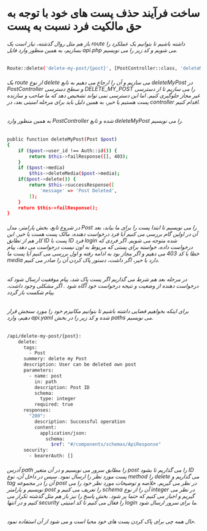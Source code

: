 # ساخت فرآیند حذف پست های خود با توجه به حق مالکیت فرد نسبت به پست

###### باز هم مثل روال گذشته، نیاز است یک route داشته باشیم تا بتوانیم یک عملکرد را بسازیم، به همین منظور وارد فایل api.php می شویم و کد زیر را می نویسیم.
```bash
Route::delete('delete-my-post/{post}', [PostController::class, 'deleteMyPost'])->middleware(['can:'.Permissions::DELETE_MY_POST]);
```
###### یک route از نوع delete می سازیم و آن را ارجاع می دهیم به تابع deleteMyPost در PostController و سطح دسترسی DELETE_MY_POST را می سازیم تا از دسترسی غیر مجاز جلوگیری کنیم. اما این دسترسی نمی تواند تشخیص دهد که ما صاحب و سازنده پست هستیم یا خیر، به همین دلیل باید برای مرحله امنیتی بعد، در controller اقدام کنیم.
###### به همین منظور وارد PostController شده و تابع deleteMyPost را می نویسیم.
```bash
public function deleteMyPost(Post $post)
{
    if ($post->user_id !== Auth::id()) {
        return $this->failResponse([], 403);
    }
    if ($post->media)
        $this->deleteMedia($post->media);
    if($post->delete()) {
        return $this->successResponse([
            'message' => 'Post Deleted',
        ]);
    }
    return $this->failResponse();
}
```
###### در شروع تابع، بخش پارامتر، مدل Post را می نویسیم تا ابتدا پست را برای ما بیابد، بعد آن در اولین گام بررسی می کنیم آیا فرد درخواست دهنده، مالک پست هست یا خیر. این کار هم از تطابق ID پست با ID فرد login شده متوجه می شویم. اگر فردی که درخواست داده، خواسته برای پستی که مربوط به اون نیست درخواست می دهد، پیام خطا با کد 403 می دهیم و اگر مجاز بود به ادامه رفته و اول بررسی می کنیم آیا پست ما media دارد یا خیر، اگر داشت، دستور پاک کردن آن را صادر می کنیم.
###### در مرحله بعد هم شرط می گذاریم اگر پست پاک شد، پیام موفقیت ارسال شود که درخواست دهنده از وضعیت و نتیجه درخواست خود آگاه شود . اگر مشکلی وجود داشت، پیام شکست باز گردد.
###### برای اینکه بخواهیم فضایی داشته باشیم تا بتوانیم مکانیزم خود را مورد سنجش  قرار دهیم، وارد api.yaml شده و کد زیر را در بخش paths می نویسیم.
```bash
/api/delete-my-post/{post}:
    delete:
      tags:
        - Post
      summery: delete my Post
      description: User can be deleted own post
      parameters:
        - name: post
          in: path
          description: Post ID
          schema:
            type: integer
          required: true
      responses:
        "200":
          description: Successful operation
          content:
            application/json:
              schema:
                $ref: "#/components/schemas/ApiResponse"
      security:
        - bearerAuth: []
```
###### آدرس path را مطابق سرور می نویسیم و در آن متغیر post را می گذاریم تا بشود ID پست مورد نظر را ارسال نمود. سپس در داخل آن، نوع method را delete می گذاریم و tag آن را در مجموعه post در نظر می گیریم. خلاصه و توضیحات مورد نظر خود را می نویسیم و پارامتر post را تعریف می کنیم و schema آن را از نوع integer در نظر می گیریم و اجبار می کنیم که حتما پر شود. بخش پاسخ را نیز باز هم مثل گذشته تکرار می کنیم و در انتها security را فعال می کنیم تا کد امنیتی login ما برای سرور ارسال شود.
###### حال همه چی برای پاک کردن پست های خود محیا است و می شود از آن استفاده نمود.






